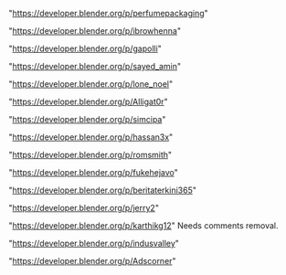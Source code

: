 "https://developer.blender.org/p/perfumepackaging"

"https://developer.blender.org/p/ibrowhenna"

"https://developer.blender.org/p/gapolli"

"https://developer.blender.org/p/sayed_amin"

"https://developer.blender.org/p/lone_noel"

"https://developer.blender.org/p/Alligat0r"

"https://developer.blender.org/p/simcipa"

"https://developer.blender.org/p/hassan3x"

"https://developer.blender.org/p/romsmith"

"https://developer.blender.org/p/fukehejavo"

"https://developer.blender.org/p/beritaterkini365"

"https://developer.blender.org/p/jerry2"

"https://developer.blender.org/p/karthikg12" Needs comments removal.

"https://developer.blender.org/p/indusvalley"

"https://developer.blender.org/p/Adscorner"

 
